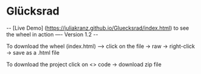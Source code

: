 # Glücksrad

-- [Live Demo] (https://juliakranz.github.io/Gluecksrad/index.html) to see the wheel in action —- Version 1.2 --

To download the wheel (index.html) —> click on the file -> raw -> right-click -> save as a .html file

To download the project click on <> code -> download zip file 
